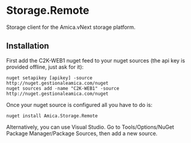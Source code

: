 # Storage.Remote
Storage client for the Amica.vNext storage platform.

## Installation
First add the C2K-WEB1 nuget feed to your nuget sources (the api key is provided offline, just ask for it):
```
nuget setapikey [apikey] -source http://nuget.gestionaleamica.com/nuget
nuget sources add -name "C2K-WEB1" -source http://nuget.gestionaleamica.com/nuget
```

Once your nuget source is configured all you have to do is:
```
nuget install Amica.Storage.Remote
```
Alternatively, you can use Visual Studio. Go to Tools/Options/NuGet Package Manager/Package Sources, then 
add a new source.
